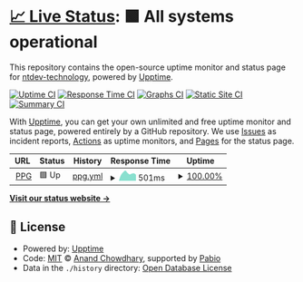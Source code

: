 # [📈 Live Status](https://ntdev-technology.github.io/upptime): <!--live status--> **🟩 All systems operational**

This repository contains the open-source uptime monitor and status page for [ntdev-technology](https://ntdev-technology.github.io/upptime), powered by [Upptime](https://github.com/upptime/upptime).

[![Uptime CI](https://github.com/ntdev-technology/upptime/workflows/Uptime%20CI/badge.svg)](https://github.com/ntdev-technology/upptime/actions?query=workflow%3A%22Uptime+CI%22)
[![Response Time CI](https://github.com/ntdev-technology/upptime/workflows/Response%20Time%20CI/badge.svg)](https://github.com/ntdev-technology/upptime/actions?query=workflow%3A%22Response+Time+CI%22)
[![Graphs CI](https://github.com/ntdev-technology/upptime/workflows/Graphs%20CI/badge.svg)](https://github.com/ntdev-technology/upptime/actions?query=workflow%3A%22Graphs+CI%22)
[![Static Site CI](https://github.com/ntdev-technology/upptime/workflows/Static%20Site%20CI/badge.svg)](https://github.com/ntdev-technology/upptime/actions?query=workflow%3A%22Static+Site+CI%22)
[![Summary CI](https://github.com/ntdev-technology/upptime/workflows/Summary%20CI/badge.svg)](https://github.com/ntdev-technology/upptime/actions?query=workflow%3A%22Summary+CI%22)

With [Upptime](https://upptime.js.org), you can get your own unlimited and free uptime monitor and status page, powered entirely by a GitHub repository. We use [Issues](https://github.com/ntdev-technology/upptime/issues) as incident reports, [Actions](https://github.com/ntdev-technology/upptime/actions) as uptime monitors, and [Pages](https://ntdev-technology.github.io/upptime) for the status page.

<!--start: status pages-->
<!-- This summary is generated by Upptime (https://github.com/upptime/upptime) -->
<!-- Do not edit this manually, your changes will be overwritten -->
<!-- prettier-ignore -->
| URL | Status | History | Response Time | Uptime |
| --- | ------ | ------- | ------------- | ------ |
| <img alt="" src="https://icons.duckduckgo.com/ip3/sijpekerk-ppg.nl.ico" height="13"> [PPG](http://sijpekerk-ppg.nl) | 🟩 Up | [ppg.yml](https://github.com/ntdev-technology/upptime/commits/HEAD/history/ppg.yml) | <details><summary><img alt="Response time graph" src="./graphs/ppg/response-time-week.png" height="20"> 501ms</summary><br><a href="https://ntdev-technology.github.io/upptime/history/ppg"><img alt="Response time 501" src="https://img.shields.io/endpoint?url=https%3A%2F%2Fraw.githubusercontent.com%2Fntdev-technology%2Fupptime%2FHEAD%2Fapi%2Fppg%2Fresponse-time.json"></a><br><a href="https://ntdev-technology.github.io/upptime/history/ppg"><img alt="24-hour response time 389" src="https://img.shields.io/endpoint?url=https%3A%2F%2Fraw.githubusercontent.com%2Fntdev-technology%2Fupptime%2FHEAD%2Fapi%2Fppg%2Fresponse-time-day.json"></a><br><a href="https://ntdev-technology.github.io/upptime/history/ppg"><img alt="7-day response time 501" src="https://img.shields.io/endpoint?url=https%3A%2F%2Fraw.githubusercontent.com%2Fntdev-technology%2Fupptime%2FHEAD%2Fapi%2Fppg%2Fresponse-time-week.json"></a><br><a href="https://ntdev-technology.github.io/upptime/history/ppg"><img alt="30-day response time 501" src="https://img.shields.io/endpoint?url=https%3A%2F%2Fraw.githubusercontent.com%2Fntdev-technology%2Fupptime%2FHEAD%2Fapi%2Fppg%2Fresponse-time-month.json"></a><br><a href="https://ntdev-technology.github.io/upptime/history/ppg"><img alt="1-year response time 501" src="https://img.shields.io/endpoint?url=https%3A%2F%2Fraw.githubusercontent.com%2Fntdev-technology%2Fupptime%2FHEAD%2Fapi%2Fppg%2Fresponse-time-year.json"></a></details> | <details><summary><a href="https://ntdev-technology.github.io/upptime/history/ppg">100.00%</a></summary><a href="https://ntdev-technology.github.io/upptime/history/ppg"><img alt="All-time uptime 100.00%" src="https://img.shields.io/endpoint?url=https%3A%2F%2Fraw.githubusercontent.com%2Fntdev-technology%2Fupptime%2FHEAD%2Fapi%2Fppg%2Fuptime.json"></a><br><a href="https://ntdev-technology.github.io/upptime/history/ppg"><img alt="24-hour uptime 100.00%" src="https://img.shields.io/endpoint?url=https%3A%2F%2Fraw.githubusercontent.com%2Fntdev-technology%2Fupptime%2FHEAD%2Fapi%2Fppg%2Fuptime-day.json"></a><br><a href="https://ntdev-technology.github.io/upptime/history/ppg"><img alt="7-day uptime 100.00%" src="https://img.shields.io/endpoint?url=https%3A%2F%2Fraw.githubusercontent.com%2Fntdev-technology%2Fupptime%2FHEAD%2Fapi%2Fppg%2Fuptime-week.json"></a><br><a href="https://ntdev-technology.github.io/upptime/history/ppg"><img alt="30-day uptime 100.00%" src="https://img.shields.io/endpoint?url=https%3A%2F%2Fraw.githubusercontent.com%2Fntdev-technology%2Fupptime%2FHEAD%2Fapi%2Fppg%2Fuptime-month.json"></a><br><a href="https://ntdev-technology.github.io/upptime/history/ppg"><img alt="1-year uptime 100.00%" src="https://img.shields.io/endpoint?url=https%3A%2F%2Fraw.githubusercontent.com%2Fntdev-technology%2Fupptime%2FHEAD%2Fapi%2Fppg%2Fuptime-year.json"></a></details>

<!--end: status pages-->

[**Visit our status website →**](https://ntdev-technology.github.io/upptime)

## 📄 License

- Powered by: [Upptime](https://github.com/upptime/upptime)
- Code: [MIT](./LICENSE) © [Anand Chowdhary](https://anandchowdhary.com), supported by [Pabio](https://pabio.com)
- Data in the `./history` directory: [Open Database License](https://opendatacommons.org/licenses/odbl/1-0/)
